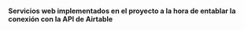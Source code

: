 #### Servicios web implementados en el proyecto a la hora de entablar la conexión con la API de Airtable
